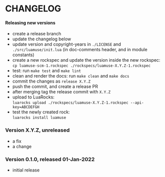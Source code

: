 # CHANGELOG

#### Releasing new versions

- create a release branch
- update the changelog below
- update version and copyright-years in `./LICENSE` and `./src/luamuse/init.lua` (in doc-comments
  header, and in module constants)
- create a new rockspec and update the version inside the new rockspec:<br/>
  `cp luamuse-scm-1.rockspec ./rockspecs/luamuse-X.Y.Z-1.rockspec`
- test: run `make test` and `make lint`
- clean and render the docs: run `make clean` and `make docs`
- commit the changes as `release X.Y.Z`
- push the commit, and create a release PR
- after merging tag the release commit with `X.Y.Z`
- upload to LuaRocks:<br/>
  `luarocks upload ./rockspecs/luamuse-X.Y.Z-1.rockspec --api-key=ABCDEFGH`
- test the newly created rock:<br/>
  `luarocks install luamuse`

### Version X.Y.Z, unreleased

- a fix
- a change

### Version 0.1.0, released 01-Jan-2022

- initial release
